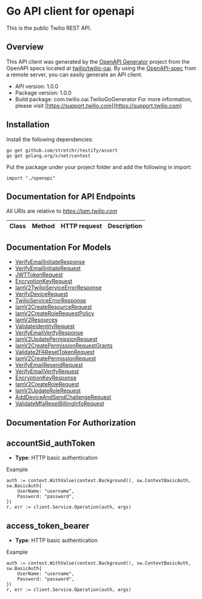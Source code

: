 # Go API client for openapi

This is the public Twilio REST API.

## Overview
This API client was generated by the [OpenAPI Generator](https://openapi-generator.tech) project from the OpenAPI specs located at [twilio/twilio-oai](https://github.com/twilio/twilio-oai/tree/main/spec).  By using the [OpenAPI-spec](https://www.openapis.org/) from a remote server, you can easily generate an API client.

- API version: 1.0.0
- Package version: 1.0.0
- Build package: com.twilio.oai.TwilioGoGenerator
For more information, please visit [https://support.twilio.com](https://support.twilio.com)

## Installation

Install the following dependencies:

```shell
go get github.com/stretchr/testify/assert
go get golang.org/x/net/context
```

Put the package under your project folder and add the following in import:

```golang
import "./openapi"
```

## Documentation for API Endpoints

All URIs are relative to *https://iam.twilio.com*

Class | Method | HTTP request | Description
------------ | ------------- | ------------- | -------------


## Documentation For Models

 - [VerifyEmailInitiateResponse](docs/VerifyEmailInitiateResponse.md)
 - [VerifyEmailInitiateRequest](docs/VerifyEmailInitiateRequest.md)
 - [JWTTokenRequest](docs/JWTTokenRequest.md)
 - [EncryptionKeyRequest](docs/EncryptionKeyRequest.md)
 - [IamV2TwilioServiceErrorResponse](docs/IamV2TwilioServiceErrorResponse.md)
 - [VerifyDeviceRequest](docs/VerifyDeviceRequest.md)
 - [TwilioServiceErrorResponse](docs/TwilioServiceErrorResponse.md)
 - [IamV2CreateResourceRequest](docs/IamV2CreateResourceRequest.md)
 - [IamV2CreateRoleRequestPolicy](docs/IamV2CreateRoleRequestPolicy.md)
 - [IamV2Resources](docs/IamV2Resources.md)
 - [ValidateIdentityRequest](docs/ValidateIdentityRequest.md)
 - [VerifyEmailVerifyResponse](docs/VerifyEmailVerifyResponse.md)
 - [IamV2UpdatePermissionRequest](docs/IamV2UpdatePermissionRequest.md)
 - [IamV2CreatePermissionRequestGrants](docs/IamV2CreatePermissionRequestGrants.md)
 - [Validate2FAResetTokenRequest](docs/Validate2FAResetTokenRequest.md)
 - [IamV2CreatePermissionRequest](docs/IamV2CreatePermissionRequest.md)
 - [VerifyEmailResendRequest](docs/VerifyEmailResendRequest.md)
 - [VerifyEmailVerifyRequest](docs/VerifyEmailVerifyRequest.md)
 - [EncryptionKeyResponse](docs/EncryptionKeyResponse.md)
 - [IamV2CreateRoleRequest](docs/IamV2CreateRoleRequest.md)
 - [IamV2UpdateRoleRequest](docs/IamV2UpdateRoleRequest.md)
 - [AddDeviceAndSendChallengeRequest](docs/AddDeviceAndSendChallengeRequest.md)
 - [ValidateMfaResetBillingInfoRequest](docs/ValidateMfaResetBillingInfoRequest.md)


## Documentation For Authorization



## accountSid_authToken

- **Type**: HTTP basic authentication

Example

```golang
auth := context.WithValue(context.Background(), sw.ContextBasicAuth, sw.BasicAuth{
    UserName: "username",
    Password: "password",
})
r, err := client.Service.Operation(auth, args)
```


## access_token_bearer

- **Type**: HTTP basic authentication

Example

```golang
auth := context.WithValue(context.Background(), sw.ContextBasicAuth, sw.BasicAuth{
    UserName: "username",
    Password: "password",
})
r, err := client.Service.Operation(auth, args)
```

